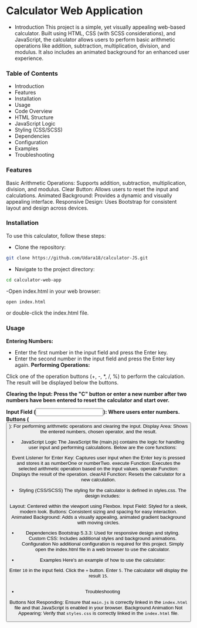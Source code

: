 # Calculator Web Application

- Introduction
This project is a simple, yet visually appealing web-based calculator. Built using HTML, CSS (with SCSS considerations), and JavaScript, the calculator allows users to perform basic arithmetic operations like addition, subtraction, multiplication, division, and modulus. It also includes an animated background for an enhanced user experience.

<h3>Table of Contents</h3>

- Introduction
- Features
- Installation
- Usage
- Code Overview
- HTML Structure
- JavaScript Logic
- Styling (CSS/SCSS)
- Dependencies
- Configuration
- Examples
- Troubleshooting

<h3>Features</h3>
Basic Arithmetic Operations: Supports addition, subtraction, multiplication, division, and modulus.
Clear Button: Allows users to reset the input and calculations.
Animated Background: Provides a dynamic and visually appealing interface.
Responsive Design: Uses Bootstrap for consistent layout and design across devices.

<h3>Installation</h3>
To use this calculator, follow these steps:

- Clone the repository:
```bash
git clone https://github.com/Udara18/calculator-JS.git
```
- Navigate to the project directory:
```bash
cd calculator-web-app
```
 -Open index.html in your web browser:
```bash
open index.html
```
or double-click the index.html file.

<h3>Usage</h3>

<b>Entering Numbers:</b>

- Enter the first number in the input field and press the Enter key.
- Enter the second number in the input field and press the Enter key again.
<b>Performing Operations:</b>

Click one of the operation buttons (+, -, *, /, %) to perform the calculation.
The result will be displayed below the buttons.

<b>Clearing the Input:<b>
Press the "C" button or enter a new number after two numbers have been entered to reset the calculator and start over.


Input Field (<input>): Where users enter numbers.
Buttons (<button>): For performing arithmetic operations and clearing the input.
Display Area: Shows the entered numbers, chosen operator, and the result.


- JavaScript Logic
The JavaScript file (main.js) contains the logic for handling user input and performing calculations. Below are the core functions:

Event Listener for Enter Key: Captures user input when the Enter key is pressed and stores it as numberOne or numberTwo.
execute Function: Executes the selected arithmetic operation based on the input values.
operate Function: Displays the result of the operation.
clearAll Function: Resets the calculator for a new calculation.

- Styling (CSS/SCSS)
The styling for the calculator is defined in styles.css. The design includes:

Layout: Centered within the viewport using Flexbox.
Input Field: Styled for a sleek, modern look.
Buttons: Consistent sizing and spacing for easy interaction.
Animated Background: Adds a visually appealing, animated gradient background with moving circles.


- Dependencies
Bootstrap 5.3.3: Used for responsive design and styling.
Custom CSS: Includes additional styles and background animations.
Configuration
No additional configuration is required for this project. Simply open the index.html file in a web browser to use the calculator.

- Examples
Here's an example of how to use the calculator:

Enter `10` in the input field.
Click the `+` button.
Enter `5`.
The calculator will display the result `15`.
<br>
<br>
- Troubleshooting

Buttons Not Responding: Ensure that `main.js` is correctly linked in the `index.html` file and that JavaScript is enabled in your browser.
Background Animation Not Appearing: Verify that `styles.css` is correctly linked in the `index.html` file.